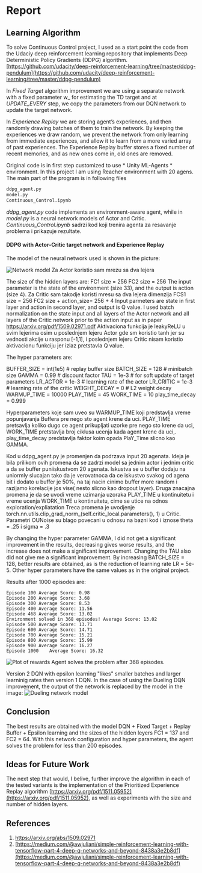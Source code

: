 # Report

## Learning Algorithm

To solve Continuous Control project, I used as a start point the code from the Udaciy deep reinforcement learning repository that implements Deep Deterministic Policy Gradients (DDPG) algorithm.
[https://github.com/udacity/deep-reinforcement-learning/tree/master/ddpg-pendulum](https://github.com/udacity/deep-reinforcement-learning/tree/master/ddpg-pendulum) 

In *Fixed Target* algorithm improvement we are using a separate network with a fixed parameter w_ for estimating the TD target and at *UPDATE_EVERY* step, we copy the parameters from our DQN network to update the target network.

In *Experience Replay* we are storing agent’s experiences, and then randomly drawing batches of them to train the network. By keeping the experiences we draw random, we prevent the network from only learning from immediate experiences, and allow it to learn from a more varied array of past experiences. The Experience Replay buffer stores a fixed number of recent memories, and as new ones come in, old ones are removed.

Original code is in first step customized to use * Unity ML-Agents * environment. In this project I am using Reacher environment with 20 agens. The main part of the program is in following files

```Python
ddpg_agent.py
model.py
Continuous_Control.ipynb
```

*ddpg_agent.py* code implements an environment-aware agent, while in *model.py* is a neural network models of Actor and Critic.
*Continuous_Control.ipynb* sadrzi kod koji trenira agenta za resavanje problema i prikazuje rezultate.

#### DDPG with Actor-Critic target network and Experience Replay
The model of the neural network used is shown in the picture:

![Network model](./Images/dqn+ft+rb.png  "Network model")
Za Actor koristio sam mrezu sa dva lejera

The size of the hidden layers are:
FC1 size = 256
FC2 size = 256
The input parameter is the state of the environment (size 33), and the output is  action (size 4).
Za Critic sam takodje koristi mresu sa dva lejera dimenzija
FCS1 size = 256
FC2 size + action_size= 256 + 4
Input parmeters are state in first layer and action in second layer, and output is Q  value.
I used batch normalization on the state input and all layers of the Actor network and all layers of the Critic network prior to the action input as in paper https://arxiv.org/pdf/1509.02971.pdf
Aktivaciona funkcija je leakyReLU u svim lejerima osim u poslednjem lejeru Actor gde sm koristio tanh jer su vednosti akcije u rasponu [-1,1], i poslednjem lejeru Critic nisam koristio aktivacionu funkciju jer izlaz pretstavla Q value.

The hyper parameters are: 

BUFFER_SIZE = int(1e5)  # replay buffer size
BATCH_SIZE = 128        # minibatch size
GAMMA = 0.99            # discount factor
TAU = 1e-3              # for soft update of target parameters
LR_ACTOR = 1e-3         # learning rate of the actor 
LR_CRITIC = 1e-3        # learning rate of the critic
WEIGHT_DECAY = 0        # L2 weight decay
WARMUP_TIME = 10000
PLAY_TIME = 45
WORK_TIME = 10
play_time_decay = 0.999

Hyperparameters koje sam uveo su WARMUP_TIME koji predstavlja vreme popunjavanja Buffera pre nego sto agent krene da uci. PLAY_TIME pretsavlja koliko dugo ce agent prikupljati uzorke pre nego sto krene da uci, WORK_TIME pretstavlja broj ciklusa ucenja kada agent krene da uci,. play_time_decay predstavlja faktor koim opada PlaY_Time slicno kao GAMMA.

Kod u ddpg_agent.py je promenjen da podrzava input 20 agenata. Ideja je bila prilikom ovih promena da se zadrzi model sa jednim actor i jednim critic a da se buffer puniiskustvom 20 agenata. Iskustva se u buffer dodaju na uniormly slucajan tako da je verovatnoca da ce iskustvo svakog od agena bit i dodato u buffer je 50%, na taj nacin cinimo buffer more random i razijamo korelacije jos vise( nesto slicno kao dropout layer).
Druga znacajna promena je da se uvodi vreme uzimanja uzoraka PLAY_TIME u kontinuitetu i vreme ucenja WORK_TIME  u kontinuitetu, cime se utice na odnos exploration/expliatation
Treca promena je uvodjenje
torch.nn.utils.clip_grad_norm_(self.critic_local.parameters(), 1)
u Critic.
Parametri OUNoise su blago povecani u odnosu na bazni kod i iznose theta = .25 i sigma = .3


By changing the hyper parameter GAMMA, I did not get a significant improvement in the results, decreasing gives worse results, and the increase does not make a significant improvement.
Changing the TAU also did not give me a significant improvement.
By increasing BATCH_SIZE = 128, better results are obtained, as is the reduction of learning rate LR = 5e-5.
Other hyper parameters have the same values as in the original project.

Results after 1000 episodes are:

	Episode 100	Average Score: 0.98
	Episode 200	Average Score: 3.68
	Episode 300	Average Score: 8.53
	Episode 400	Average Score: 11.56
	Episode 468	Average Score: 13.02
	Environment solved in 368 episodes!	Average Score: 13.02
	Episode 500	Average Score: 13.71
	Episode 600	Average Score: 14.71
	Episode 700	Average Score: 15.21
	Episode 800	Average Score: 15.99
	Episode 900	Average Score: 16.27
	Episode 1000	Average Score: 16.32

![Plot of rewards](./Images/dqn+ft+rb-results.png  "Plot of rewards")
Agent solves the problem after 368 episodes.

Version 2 DQN with epsilon learning "likes" smaller batches and larger learninig rates then version 1 DQN. 
In the case of using the Dueling DQN improvement, the output of the network is replaced by the model in the image:
![Dueling network model](./Images/duelin_dqn.png  "Dueling network model")

## Conclusion

The best results are obtained with the model
DQN + Fixed Target + Replay Buffer + Epsilon learning and the sizes of the hidden leyers FC1 = 137 and FC2 = 64. With this network configuration and hyper parameters, the agent solves the problem for less than 200 episodes.

## Ideas for Future Work 	
The next step that would, I belive, further improve the algorithm in each of the tested variants is the implementation of the Prioritized Experience Replay algorithm [https://arxiv.org/pdf/1511.05952](https://arxiv.org/pdf/1511.05952), as well as experiments with the size and number of hidden layers.

## References

1. https://arxiv.org/abs/1509.02971
2.  [https://medium.com/@awjuliani/simple-reinforcement-learning-with-tensorflow-part-4-deep-q-networks-and-beyond-8438a3e2b8df](https://medium.com/@awjuliani/simple-reinforcement-learning-with-tensorflow-part-4-deep-q-networks-and-beyond-8438a3e2b8df) 